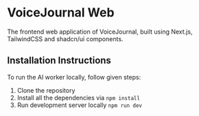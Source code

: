 # VoiceJournal Web

The frontend web application of VoiceJournal, built using Next.js, TailwindCSS and shadcn/ui components.

## Installation Instructions

To run the AI worker locally, follow given steps:

1. Clone the repository
2. Install all the dependencies via `npm install`
3. Run development server locally `npm run dev`

